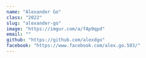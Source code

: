 ```yaml
---
name: "Alexander Go"
class: "2022"
slug: "alexander-go"
image: "https://imgur.com/a/fAp9qpd"
email: ""
github: "https://github.com/alexdgo"
facebook: "https://www.facebook.com/alex.go.503/"
---
```


